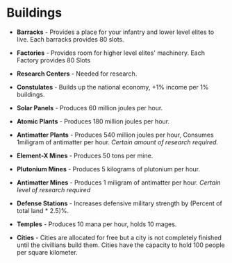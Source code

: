 # Buildings

* **Barracks** - Provides a place for your infantry and lower level elites to live. Each barracks provides 80 slots.

* **Factories** - Provides room for higher level elites' machinery. Each Factory provides 80 Slots

* **Research Centers** - Needed for research.

* **Constulates** - Builds up the national economy, +1% income per 1% buildings.

* **Solar Panels** - Produces 60 million joules per hour.

* **Atomic Plants** - Produces 180 million joules per hour.

* **Antimatter Plants** - Produces 540 million joules per hour, Consumes 1miligram of antimatter per hour. *Certain amount of research required.*

* **Element-X Mines** - Produces 50 tons per mine.

* **Plutonium Mines** - Produces 5 kilograms of plutonium per hour.

* **Antimatter Mines** - Produces 1 miligram of antimatter per hour.  *Certain level of research required*

* **Defense Stations** - Increases defensive military strength by (Percent of total land * 2.5)%.

* **Temples** - Produces 10 mana per hour, holds 10 mages.

* **Cities** - Cities are allocated for free but a city is not completely finished until the civillians build  them. Cities have the capacity to hold 100 people per square kilometer.
		